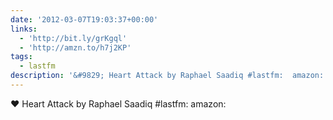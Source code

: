 ```yaml
---
date: '2012-03-07T19:03:37+00:00'
links:
  - 'http://bit.ly/grKgql'
  - 'http://amzn.to/h7j2KP'
tags:
  - lastfm
description: '&#9829; Heart Attack by Raphael Saadiq #lastfm:  amazon: '
---
```

&#9829; Heart Attack by Raphael Saadiq #lastfm:  amazon: 
